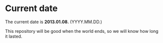 # Current date

The current date is **2013.01.08.** (YYYY.MM.DD.)

This repository will be good when the world ends, so we will know how long it lasted.